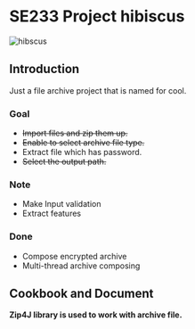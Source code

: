 # SE233 Project hibiscus  
![hibscus](https://images-wixmp-ed30a86b8c4ca887773594c2.wixmp.com/f/3cbd1933-0f04-45ea-b103-274ffa86cd3c/ddwe2dt-61569886-6e90-4edc-9714-aa34dd3b070f.png?token=eyJ0eXAiOiJKV1QiLCJhbGciOiJIUzI1NiJ9.eyJzdWIiOiJ1cm46YXBwOjdlMGQxODg5ODIyNjQzNzNhNWYwZDQxNWVhMGQyNmUwIiwiaXNzIjoidXJuOmFwcDo3ZTBkMTg4OTgyMjY0MzczYTVmMGQ0MTVlYTBkMjZlMCIsIm9iaiI6W1t7InBhdGgiOiJcL2ZcLzNjYmQxOTMzLTBmMDQtNDVlYS1iMTAzLTI3NGZmYTg2Y2QzY1wvZGR3ZTJkdC02MTU2OTg4Ni02ZTkwLTRlZGMtOTcxNC1hYTM0ZGQzYjA3MGYucG5nIn1dXSwiYXVkIjpbInVybjpzZXJ2aWNlOmZpbGUuZG93bmxvYWQiXX0.cGQfBoFpjjS5qo7enTiEVwICG9Vuy3GILoZK9rUO6MA)
## Introduction
Just a file archive project that is named for cool.  

### Goal
* ~~Import files and zip them up.~~
* ~~Enable to select archive file type.~~
* Extract file which has password.
* ~~Select the output path.~~

### Note
* Make Input validation
* Extract features

### Done
* Compose encrypted archive
* Multi-thread archive composing

## Cookbook and Document  
**Zip4J library is used to work with archive file.**

